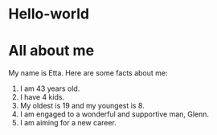 # Hello-world


<h1>All about me</h1>
<p>My name is Etta.  Here are some facts about me:</h>

<ol>

  <li>I am 43 years old.</li>
  <li>I have 4 kids.</li>
  <li>My oldest is 19 and my youngest is 8.</li>
  <li>I am engaged to a wonderful and supportive man, Glenn.</li>
  <li>I am aiming for a new career. </li>
  
  </ol>
